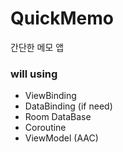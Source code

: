 # QuickMemo
간단한 메모 앱 <br/>

### will using
- ViewBinding
- DataBinding (if need)
- Room DataBase
- Coroutine
- ViewModel (AAC)
